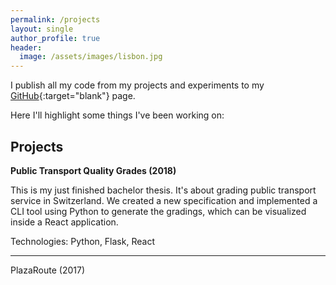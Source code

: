 ```yaml
---
permalink: /projects
layout: single
author_profile: true
header:
  image: /assets/images/lisbon.jpg
---
```


I publish all my code from my projects and experiments to my <i class="fab fa-github"></i> [GitHub](https://github.com/Excape){:target="blank"} page.

Here I'll highlight some things I've been working on:

## Projects

[<i class="fab fa-github"></i>](https://github.com/public-transport-quality-grades) **Public Transport Quality Grades (2018)**

This is my just finished bachelor thesis. It's about grading public transport service in Switzerland. We created a new specification and implemented a CLI tool using Python to generate the gradings, which can be visualized inside a React application.

Technologies: <i class="fab fa-python"></i> Python, Flask, <i class="fab fa-react"></i> React

---


[<i class="fab fa-github"></i>](https://github.com/plazaroute) PlazaRoute (2017)

